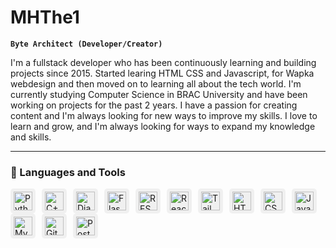# MHThe1

**`Byte Architect (Developer/Creator)`**

I'm a fullstack developer who has been continuously learning and building projects since 2015. Started learing HTML CSS and Javascript, for Wapka webdesign and then moved on to learning all about the tech world. I'm currently studying Computer Science in BRAC University and have been working on projects for the past 2 years. I have a passion for creating content and I'm always looking for new ways to improve my skills. I love to learn and grow, and I'm always looking for ways to expand my knowledge and skills.

---

### 🧰 Languages and Tools

<img align="left" alt="Python" width="30px" style="padding:5px; background-color:#f0f0f0; border-radius:5px; margin-right:10px;" src="https://cdn.jsdelivr.net/gh/devicons/devicon/icons/python/python-plain.svg" />
<img align="left" alt="C++" width="30px" style="padding:5px; background-color:#f0f0f0; border-radius:5px; margin-right:10px;" src="https://cdn.jsdelivr.net/gh/devicons/devicon@latest/icons/cplusplus/cplusplus-original.svg" />
<img align="left" alt="Django" width="30px" style="padding:5px; background-color:#f0f0f0; border-radius:5px; margin-right:10px;" src="https://cdn.jsdelivr.net/gh/devicons/devicon/icons/django/django-plain.svg" />
<img align="left" alt="Flask" width="30px" style="padding:5px; background-color:#f0f0f0; border-radius:5px; margin-right:10px;" src="https://cdn.jsdelivr.net/gh/devicons/devicon@latest/icons/flask/flask-original-wordmark.svg" />
<img align="left" alt="REST API" width="30px" style="padding:5px; background-color:#f0f0f0; border-radius:5px; margin-right:10px;" src="https://cdn.jsdelivr.net/gh/devicons/devicon@latest/icons/djangorest/djangorest-original.svg" />
<img align="left" alt="React" width="30px" style="padding:5px; background-color:#f0f0f0; border-radius:5px; margin-right:10px;" src="https://cdn.jsdelivr.net/gh/devicons/devicon/icons/react/react-original.svg" />
<img align="left" alt="Tailwind CSS" width="30px" style="padding:5px; background-color:#f0f0f0; border-radius:5px; margin-right:10px;" src="https://cdn.jsdelivr.net/gh/devicons/devicon@latest/icons/tailwindcss/tailwindcss-original-wordmark.svg" />
<img align="left" alt="HTML" width="30px" style="padding:5px; background-color:#f0f0f0; border-radius:5px; margin-right:10px;" src="https://cdn.jsdelivr.net/gh/devicons/devicon/icons/html5/html5-plain.svg" />
<img align="left" alt="CSS" width="30px" style="padding:5px; background-color:#f0f0f0; border-radius:5px; margin-right:10px;" src="https://cdn.jsdelivr.net/gh/devicons/devicon/icons/css3/css3-plain.svg" />
<img align="left" alt="JavaScript" width="30px" style="padding:5px; background-color:#f0f0f0; border-radius:5px; margin-right:10px;" src="https://cdn.jsdelivr.net/gh/devicons/devicon/icons/javascript/javascript-plain.svg" />
<img align="left" alt="MySQL" width="30px" style="padding:5px; background-color:#f0f0f0; border-radius:5px; margin-right:10px;" src="https://cdn.jsdelivr.net/gh/devicons/devicon/icons/mysql/mysql-original.svg" />
<img align="left" alt="GitHub" width="30px" style="padding:5px; background-color:#f0f0f0; border-radius:5px; margin-right:10px;" src="https://cdn.jsdelivr.net/gh/devicons/devicon/icons/github/github-original.svg" />
<img align="left" alt="PostgreSQL" width="30px" style="padding:5px; background-color:#f0f0f0; border-radius:5px; margin-right:10px;" src="https://cdn.jsdelivr.net/gh/devicons/devicon/icons/postgresql/postgresql-plain.svg" />
<br />

<!-- #

### 📊 Stats

![Forrest's GitHub stats](https://github-readme-stats.vercel.app/api?username=MHThe1&show_icons=true&theme=gruvbox)

![GitHub Streak](https://streak-stats.demolab.com?user=MHThe1&theme=gruvbox&border_radius=4.5) -->
